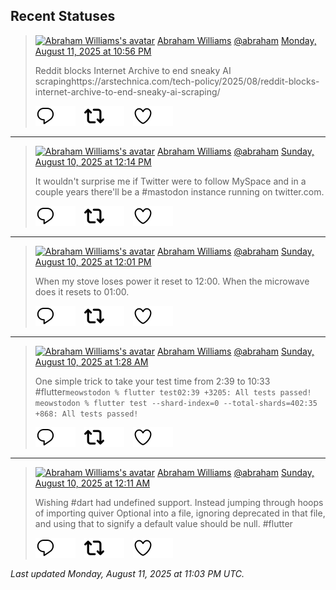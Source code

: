 ## Recent Statuses

> <a href="https://indieweb.social/@abraham"><img alt="Abraham Williams's avatar" src="https://cdn.masto.host/indiewebsocial/accounts/avatars/109/292/540/382/343/163/original/d00f2e03ce9c85b1.jpg" height="24" width="24" ></a> [Abraham Williams](https://indieweb.social/@abraham) [@abraham](https://indieweb.social/@abraham) [Monday, August 11, 2025 at 10:56 PM](https://indieweb.social/@abraham/115012598157147002)
>
> Reddit blocks Internet Archive to end sneaky AI scrapinghttps://arstechnica.com/tech-policy/2025/08/reddit-blocks-internet-archive-to-end-sneaky-ai-scraping/
>
> [![Reply](./images/reply_light.svg#gh-light-mode-only "Reply")](https://indieweb.social/@abraham/115012598157147002#gh-light-mode-only)[![Reply](./images/reply.svg#gh-dark-mode-only "Reply")](https://indieweb.social/@abraham/115012598157147002#gh-dark-mode-only)&emsp;[![Boost](./images/retweet_light.svg#gh-light-mode-only "Boost")](https://indieweb.social/@abraham/115012598157147002#gh-light-mode-only)[![Boost](./images/retweet.svg#gh-dark-mode-only "Boost")](https://indieweb.social/@abraham/115012598157147002#gh-dark-mode-only)&emsp;[![Favorite](./images/like_light.svg#gh-light-mode-only "Favorite")](https://indieweb.social/@abraham/115012598157147002#gh-light-mode-only)[![Favorite](./images/like.svg#gh-dark-mode-only "Favorite")](https://indieweb.social/@abraham/115012598157147002#gh-dark-mode-only)


---

> <a href="https://indieweb.social/@abraham"><img alt="Abraham Williams's avatar" src="https://cdn.masto.host/indiewebsocial/accounts/avatars/109/292/540/382/343/163/original/d00f2e03ce9c85b1.jpg" height="24" width="24" ></a> [Abraham Williams](https://indieweb.social/@abraham) [@abraham](https://indieweb.social/@abraham) [Sunday, August 10, 2025 at 12:14 PM](https://indieweb.social/@abraham/115004411071201899)
>
> It wouldn&#39;t surprise me if Twitter were to follow MySpace and in a couple years there&#39;ll be a #mastodon instance running on twitter.com.
>
> [![Reply](./images/reply_light.svg#gh-light-mode-only "Reply")](https://indieweb.social/@abraham/115004411071201899#gh-light-mode-only)[![Reply](./images/reply.svg#gh-dark-mode-only "Reply")](https://indieweb.social/@abraham/115004411071201899#gh-dark-mode-only)&emsp;[![Boost](./images/retweet_light.svg#gh-light-mode-only "Boost")](https://indieweb.social/@abraham/115004411071201899#gh-light-mode-only)[![Boost](./images/retweet.svg#gh-dark-mode-only "Boost")](https://indieweb.social/@abraham/115004411071201899#gh-dark-mode-only)&emsp;[![Favorite](./images/like_light.svg#gh-light-mode-only "Favorite")](https://indieweb.social/@abraham/115004411071201899#gh-light-mode-only)[![Favorite](./images/like.svg#gh-dark-mode-only "Favorite")](https://indieweb.social/@abraham/115004411071201899#gh-dark-mode-only)


---

> <a href="https://indieweb.social/@abraham"><img alt="Abraham Williams's avatar" src="https://cdn.masto.host/indiewebsocial/accounts/avatars/109/292/540/382/343/163/original/d00f2e03ce9c85b1.jpg" height="24" width="24" ></a> [Abraham Williams](https://indieweb.social/@abraham) [@abraham](https://indieweb.social/@abraham) [Sunday, August 10, 2025 at 12:01 PM](https://indieweb.social/@abraham/115004362010120721)
>
> When my stove loses power it reset to 12:00. When the microwave does it resets to 01:00.
>
> [![Reply](./images/reply_light.svg#gh-light-mode-only "Reply")](https://indieweb.social/@abraham/115004362010120721#gh-light-mode-only)[![Reply](./images/reply.svg#gh-dark-mode-only "Reply")](https://indieweb.social/@abraham/115004362010120721#gh-dark-mode-only)&emsp;[![Boost](./images/retweet_light.svg#gh-light-mode-only "Boost")](https://indieweb.social/@abraham/115004362010120721#gh-light-mode-only)[![Boost](./images/retweet.svg#gh-dark-mode-only "Boost")](https://indieweb.social/@abraham/115004362010120721#gh-dark-mode-only)&emsp;[![Favorite](./images/like_light.svg#gh-light-mode-only "Favorite")](https://indieweb.social/@abraham/115004362010120721#gh-light-mode-only)[![Favorite](./images/like.svg#gh-dark-mode-only "Favorite")](https://indieweb.social/@abraham/115004362010120721#gh-dark-mode-only)


---

> <a href="https://indieweb.social/@abraham"><img alt="Abraham Williams's avatar" src="https://cdn.masto.host/indiewebsocial/accounts/avatars/109/292/540/382/343/163/original/d00f2e03ce9c85b1.jpg" height="24" width="24" ></a> [Abraham Williams](https://indieweb.social/@abraham) [@abraham](https://indieweb.social/@abraham) [Sunday, August 10, 2025 at 1:28 AM](https://indieweb.social/@abraham/115001873730534555)
>
> One simple trick to take your test time from 2:39 to 10:33 #flutter```meowstodon % flutter test02:39 +3205: All tests passed!                                                                                                                                                                                                                                                 meowstodon % flutter test --shard-index=0 --total-shards=402:35 +868: All tests passed!```
>
> [![Reply](./images/reply_light.svg#gh-light-mode-only "Reply")](https://indieweb.social/@abraham/115001873730534555#gh-light-mode-only)[![Reply](./images/reply.svg#gh-dark-mode-only "Reply")](https://indieweb.social/@abraham/115001873730534555#gh-dark-mode-only)&emsp;[![Boost](./images/retweet_light.svg#gh-light-mode-only "Boost")](https://indieweb.social/@abraham/115001873730534555#gh-light-mode-only)[![Boost](./images/retweet.svg#gh-dark-mode-only "Boost")](https://indieweb.social/@abraham/115001873730534555#gh-dark-mode-only)&emsp;[![Favorite](./images/like_light.svg#gh-light-mode-only "Favorite")](https://indieweb.social/@abraham/115001873730534555#gh-light-mode-only)[![Favorite](./images/like.svg#gh-dark-mode-only "Favorite")](https://indieweb.social/@abraham/115001873730534555#gh-dark-mode-only)


---

> <a href="https://indieweb.social/@abraham"><img alt="Abraham Williams's avatar" src="https://cdn.masto.host/indiewebsocial/accounts/avatars/109/292/540/382/343/163/original/d00f2e03ce9c85b1.jpg" height="24" width="24" ></a> [Abraham Williams](https://indieweb.social/@abraham) [@abraham](https://indieweb.social/@abraham) [Sunday, August 10, 2025 at 12:11 AM](https://indieweb.social/@abraham/115001568293453022)
>
> Wishing #dart had undefined support. Instead jumping through hoops of importing quiver Optional into a file, ignoring deprecated in that file, and using that to signify a default value should be null. #flutter
>
> [![Reply](./images/reply_light.svg#gh-light-mode-only "Reply")](https://indieweb.social/@abraham/115001568293453022#gh-light-mode-only)[![Reply](./images/reply.svg#gh-dark-mode-only "Reply")](https://indieweb.social/@abraham/115001568293453022#gh-dark-mode-only)&emsp;[![Boost](./images/retweet_light.svg#gh-light-mode-only "Boost")](https://indieweb.social/@abraham/115001568293453022#gh-light-mode-only)[![Boost](./images/retweet.svg#gh-dark-mode-only "Boost")](https://indieweb.social/@abraham/115001568293453022#gh-dark-mode-only)&emsp;[![Favorite](./images/like_light.svg#gh-light-mode-only "Favorite")](https://indieweb.social/@abraham/115001568293453022#gh-light-mode-only)[![Favorite](./images/like.svg#gh-dark-mode-only "Favorite")](https://indieweb.social/@abraham/115001568293453022#gh-dark-mode-only)


_Last updated Monday, August 11, 2025 at 11:03 PM UTC._
